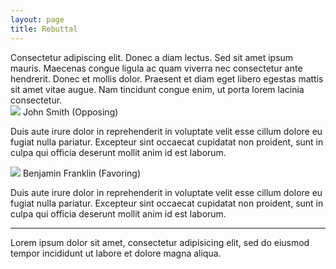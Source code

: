 ```yaml
---
layout: page
title: Rebuttal
---
```

<div class="mod"> <!-- Moderator comments -->
Consectetur adipiscing elit. Donec a diam lectus. Sed sit amet ipsum mauris. Maecenas congue
ligula ac quam viverra nec consectetur ante hendrerit. Donec et mollis dolor. Praesent et
diam eget libero egestas mattis sit amet vitae augue. Nam tincidunt congue enim, ut porta
lorem lacinia consectetur.
</div>

<div class="speakers"> <!-- Speaker #1 opening statement -->
  <img src="http://www.placehold.it/70x70" /> <!-- Speaker #1 picture -->
  <span> John Smith (Opposing) </span>
  <p> Duis aute irure dolor in reprehenderit in voluptate velit esse cillum dolore eu fugiat
    nulla pariatur. Excepteur sint occaecat cupidatat non proident, sunt in culpa qui officia
    deserunt mollit anim id est laborum. </p>
</div>

<div class="speakers"> <!-- Speaker #2 opening statement -->
  <img src="http://www.placehold.it/70x70" /> <!-- Speaker #w profile picture -->
  <span> Benjamin Franklin (Favoring) </span>
  <p> Duis aute irure dolor in reprehenderit in voluptate velit esse cillum dolore eu fugiat
    nulla pariatur. Excepteur sint occaecat cupidatat non proident, sunt in culpa qui officia
    deserunt mollit anim id est laborum. </p>
</div>

<hr> <!-- Speaker statements done -->

<div class="guest"> <!-- Guest input -->
  <p class="input"> Lorem ipsum dolor sit amet, consectetur adipisicing elit, sed do eiusmod
    tempor incididunt ut labore et dolore magna aliqua. </p>
</div>

